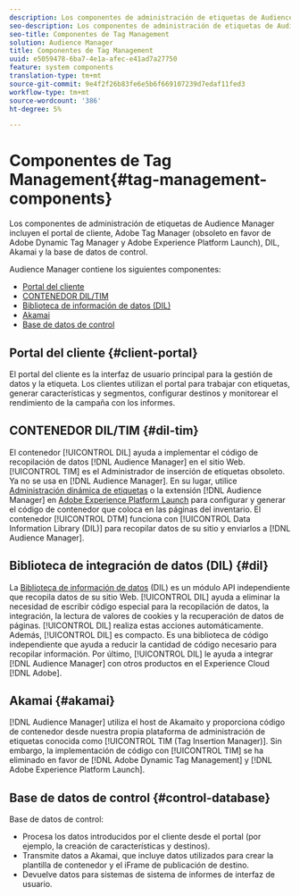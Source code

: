 ```yaml
---
description: Los componentes de administración de etiquetas de Audience Manager incluyen el portal de cliente, Adobe Tag Manager (obsoleto en favor de Adobe Dynamic Tag Manager y Adobe Experience Platform Launch), DIL, Akamai y la base de datos de control.
seo-description: Los componentes de administración de etiquetas de Audience Manager incluyen el portal de cliente, Adobe Tag Manager (obsoleto en favor de Adobe Dynamic Tag Manager y Adobe Experience Platform Launch), DIL, Akamai y la base de datos de control.
seo-title: Componentes de Tag Management
solution: Audience Manager
title: Componentes de Tag Management
uuid: e5059478-6ba7-4e1a-afec-e41ad7a27750
feature: system components
translation-type: tm+mt
source-git-commit: 9e4f2f26b83fe6e5b6f669107239d7edaf11fed3
workflow-type: tm+mt
source-wordcount: '386'
ht-degree: 5%

---
```



# Componentes de Tag Management{#tag-management-components}

Los componentes de administración de etiquetas de Audience Manager incluyen el portal de cliente, Adobe Tag Manager (obsoleto en favor de Adobe Dynamic Tag Manager y Adobe Experience Platform Launch), DIL, Akamai y la base de datos de control.

<!-- 

c_comptag.xml

 -->

Audience Manager contiene los siguientes componentes:

* [Portal del cliente](../../reference/system-components/components-tag-management.md#client-portal)
* [CONTENEDOR DIL/TIM](../../reference/system-components/components-tag-management.md#dil-tim)
* [Biblioteca de información de datos (DIL)](../../reference/system-components/components-tag-management.md#dil)
* [Akamai](../../reference/system-components/components-tag-management.md#akamai)
* [Base de datos de control](../../reference/system-components/components-tag-management.md#control-database)

## Portal del cliente {#client-portal}

El portal del cliente es la interfaz de usuario principal para la gestión de datos y la etiqueta. Los clientes utilizan el portal para trabajar con etiquetas, generar características y segmentos, configurar destinos y monitorear el rendimiento de la campaña con los informes.

## CONTENEDOR DIL/TIM {#dil-tim}

El contenedor [!UICONTROL DIL] ayuda a implementar el código de recopilación de datos [!DNL Audience Manager] en el sitio Web. [!UICONTROL TIM] es el Administrador de inserción de etiquetas obsoleto. Ya no se usa en [!DNL Audience Manager]. En su lugar, utilice [Administración dinámica de etiquetas](https://docs.adobe.com/content/help/es-ES/dtm/using/dtm-home.html) o la extensión [!DNL Audience Manager] en [Adobe Experience Platform Launch](https://docs.adobelaunch.com/extension-reference/web/adobe-audience-manager-extension) para configurar y generar el código de contenedor que coloca en las páginas del inventario. El contenedor [!UICONTROL DTM] funciona con [!UICONTROL Data Information Library (DIL)] para recopilar datos de su sitio y enviarlos a [!DNL Audience Manager].

## Biblioteca de integración de datos (DIL)  {#dil}

La [Biblioteca de información de datos](../../dil/dil-overview.md) (DIL) es un módulo API independiente que recopila datos de su sitio Web. [!UICONTROL DIL] ayuda a eliminar la necesidad de escribir código especial para la recopilación de datos, la integración, la lectura de valores de cookies y la recuperación de datos de páginas. [!UICONTROL DIL] realiza estas acciones automáticamente. Además, [!UICONTROL DIL] es compacto. Es una biblioteca de código independiente que ayuda a reducir la cantidad de código necesario para recopilar información. Por último, [!UICONTROL DIL] le ayuda a integrar [!DNL Audience Manager] con otros productos en el Experience Cloud [!DNL Adobe].

## Akamai {#akamai}

[!DNL Audience Manager] utiliza el host de  [](https://www.akamai.com/html/about/index.html) Akamaito y proporciona código de contenedor desde nuestra propia plataforma de administración de etiquetas conocida como  [!UICONTROL TIM (Tag Insertion Manager)]. Sin embargo, la implementación de código con [!UICONTROL TIM] se ha eliminado en favor de [!DNL Adobe Dynamic Tag Management] y [!DNL Adobe Experience Platform Launch].

## Base de datos de control {#control-database}

Base de datos de control:

* Procesa los datos introducidos por el cliente desde el portal (por ejemplo, la creación de características y destinos).
* Transmite datos a Akamai, que incluye datos utilizados para crear la plantilla de contenedor y el iFrame de publicación de destino.
* Devuelve datos para sistemas de sistema de informes de interfaz de usuario.

